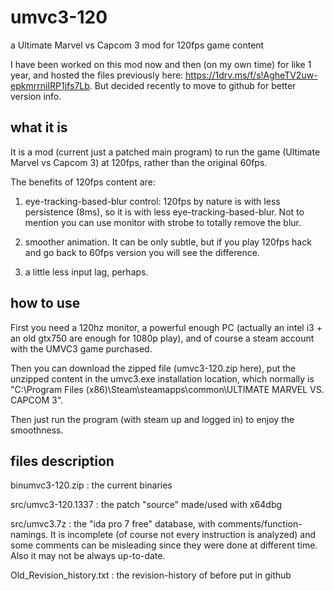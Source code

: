 # umvc3-120
a Ultimate Marvel vs Capcom 3 mod for 120fps game content

I have been worked on this mod now and then (on my own time) for like 1 year, and hosted the files previously here: https://1drv.ms/f/s!AgheTV2uw-epkmrrniIRP1jfs7Lb. But decided recently to move to github for better version info.

## what it is
It is a mod (current just a patched main program) to run the game (Ultimate Marvel vs Capcom 3) at 120fps, rather than the original 60fps.

The benefits of 120fps content are:

1. eye-tracking-based-blur control: 120fps by nature is with less persistence (8ms), so it is with less eye-tracking-based-blur. Not to mention you can use monitor with strobe to totally remove the blur.

2. smoother animation. It can be only subtle, but if you play 120fps hack and go back to 60fps version you will see the difference.

3. a little less input lag, perhaps.

## how to use
First you need a 120hz monitor, a powerful enough PC (actually an intel i3 + an old gtx750 are enough for 1080p play), and of course a steam account with the UMVC3 game purchased.

Then you can download the zipped file (umvc3-120.zip here), put the unzipped content in the umvc3.exe installation location, which normally is "C:\Program Files (x86)\Steam\steamapps\common\ULTIMATE MARVEL VS. CAPCOM 3".

Then just run the program (with steam up and logged in) to enjoy the smoothness.

## files description
binumvc3-120.zip           : the current binaries

src/umvc3-120.1337         : the patch "source" made/used with x64dbg

src/umvc3.7z               : the "ida pro 7 free" database, with comments/function-namings. It is incomplete (of course not every instruction is analyzed) and some comments can be misleading since they were done at different time. Also it may not be always up-to-date.

Old\_Revision\_history.txt   : the revision-history of before put in github
